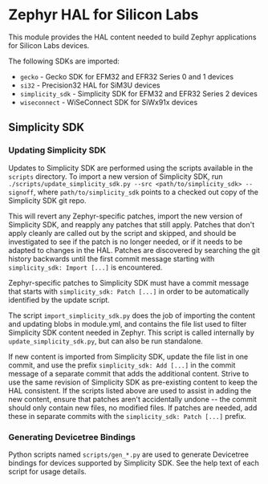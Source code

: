 # Zephyr HAL for Silicon Labs

This module provides the HAL content needed to build Zephyr applications for Silicon Labs devices.

The following SDKs are imported:

* `gecko` - Gecko SDK for EFM32 and EFR32 Series 0 and 1 devices
* `si32` - Precision32 HAL for SiM3U devices
* `simplicity_sdk` - Simplicity SDK for EFM32 and EFR32 Series 2 devices
* `wiseconnect` - WiSeConnect SDK for SiWx91x devices

## Simplicity SDK

### Updating Simplicity SDK

Updates to Simplicity SDK are performed using the scripts available in the `scripts` directory.
To import a new version of Simplicity SDK, run
`./scripts/update_simplicity_sdk.py --src <path/to/simplicity_sdk> --signoff`,
where `path/to/simplicity_sdk` points to a checked out copy of the Simplicity SDK git repo.

This will revert any Zephyr-specific patches, import the new version of Simplicity SDK, and
reapply any patches that still apply. Patches that don't apply cleanly are called out by the
script and skipped, and should be investigated to see if the patch is no longer needed, or if
it needs to be adapted to changes in the HAL. Patches are discovered by searching the git history
backwards until the first commit message starting with `simplicity_sdk: Import [...]` is
encountered.

Zephyr-specific patches to Simplicity SDK must have a commit message that starts with
`simplicity_sdk: Patch [...]` in order to be automatically identified by the update script.

The script `import_simplicity_sdk.py` does the job of importing the content and updating blobs in
module.yml, and contains the file list used to filter Simplicity SDK content needed in Zephyr.
This script is called internally by `update_simplicity_sdk.py`, but can also be run standalone.

If new content is imported from Simplicity SDK, update the file list in one commit, and use the
prefix `simplicity_sdk: Add [...]` in the commit message of a separate commit that adds the
additional content. Strive to use the same revision of Simplicity SDK as pre-existing content to
keep the HAL consistent. If the scripts listed above are used to assist in adding the new content,
ensure that patches aren't accidentally undone -- the commit should only contain new files, no
modified files. If patches are needed, add these in separate commits with the
`simplicity_sdk: Patch [...]` prefix.

### Generating Devicetree Bindings

Python scripts named `scripts/gen_*.py` are used to generate Devicetree bindings for devices
supported by Simplicity SDK. See the help text of each script for usage details.
